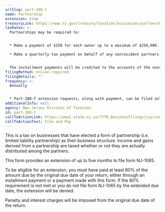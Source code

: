 ```yaml
---
urlSlug: part-200-t
name: Partnership
extension: true
treasuryLink: https://www.nj.gov/treasury/taxation/businesses/partnerships/index.shtml
taxRates: >-
  Partnerships may be required to:


  * Make a payment of $150 for each owner up to a maximum of $250,000. The State also requires a 50% installment payment, unless it is the partnership’s final year of operation.

  * Make a quarterly tax payment on behalf of any nonresident partners equal to 25% of the tax due, on the 15th day of the 4th, 6th, and 9th month of the tax year.


  The installment payments will be credited to the accounts of the nonresident partners in proportion to their share of ownership.
filingMethod: online-required
filingDetails: ""
frequency: >-
  Annually


  * Part-200-T extension requests, along with payment, can be filed online until 11:59 p.m. on or before the original due date of the return.
additionalInfo: null
agency: New Jersey Division of Taxation
id: part-200-t
callToActionLink: https://www1.state.nj.us/TYTR_BusinessFilings/jsp/common/Login.jsp?taxcode=43
callToActionText: File and Pay
---
```


This is a tax on businesses that have elected a form of partnership (i.e. limited liability partnership) as their business structure. Income and gains derived from a partnership are taxed whether or not they are actually distributed among the partners.

This form provides an extension of up to five months to file form NJ-1065.

To be eligible for an extension, you must have paid at least 80% of the amount due by the original due date of your return, either through an installment payment or a payment made with this form. If the 80% requirement is not met or you do not file form NJ-1065 by the extended due date, the extension will be denied.

Penalty and interest charges will be imposed from the original due date of the return.
